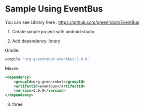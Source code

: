 # Sample Using EventBus 
 
 You can see Library here : https://github.com/greenrobot/EventBus
 
1. Create simple project with android studio
 
2. Add dependency library 
 
Gradle:
```gradle
compile 'org.greenrobot:eventbus:3.0.0'
```

Maven:
```xml
<dependency>
    <groupId>org.greenrobot</groupId>
    <artifactId>eventbus</artifactId>
    <version>3.0.0</version>
</dependency>
```

3. three